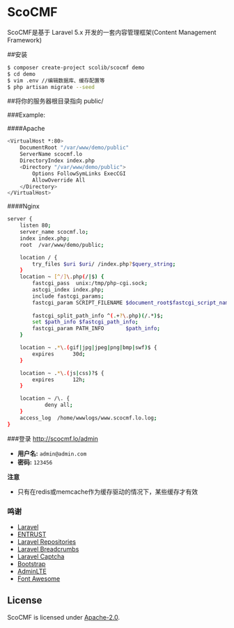 # ScoCMF

ScoCMF是基于 Laravel 5.x 开发的一套内容管理框架(Content Management Framework)

##安装

```bash
$ composer create-project scolib/scocmf demo
$ cd demo
$ vim .env //编辑数据库、缓存配置等
$ php artisan migrate --seed
```

##将你的服务器根目录指向 public/

###Example:

####Apache
```bash
<VirtualHost *:80>
    DocumentRoot "/var/www/demo/public"
    ServerName scocmf.lo
    DirectoryIndex index.php
    <Directory "/var/www/demo/public">
        Options FollowSymLinks ExecCGI
        AllowOverride All
    </Directory>
</VirtualHost>
```
####Nginx
```bash
server {
    listen 80;
    server_name scocmf.lo;
    index index.php;
    root  /var/www/demo/public;

    location / {
        try_files $uri $uri/ /index.php?$query_string;
    }
    location ~ [^/]\.php(/|$) {
        fastcgi_pass  unix:/tmp/php-cgi.sock;
        astcgi_index index.php;
        include fastcgi_params;
        fastcgi_param SCRIPT_FILENAME $document_root$fastcgi_script_name;
        
        fastcgi_split_path_info ^(.+?\.php)(/.*)$;
        set $path_info $fastcgi_path_info;
        fastcgi_param PATH_INFO       $path_info;
    }

    location ~ .*\.(gif|jpg|jpeg|png|bmp|swf)$ {
        expires      30d;
    }

    location ~ .*\.(js|css)?$ {
        expires      12h;
    }

    location ~ /\. {
            deny all;
    }
    access_log  /home/wwwlogs/www.scocmf.lo.log;
}
```
###登录
http://scocmf.lo/admin

- **用户名:** `admin@admin.com`
- **密码:** `123456`

**注意**
* 只有在redis或memcache作为缓存驱动的情况下，某些缓存才有效


### 鸣谢

- [Laravel](http://laravel.com)
- [ENTRUST](https://github.com/Zizaco/entrust)
- [Laravel Repositories](https://github.com/bosnadev/repository)
- [Laravel Breadcrumbs](https://github.com/davejamesmiller/laravel-breadcrumbs)
- [Laravel Captcha](https://github.com/mewebstudio/captcha)
- [Bootstrap](https://github.com/twbs/bootstrap)
- [AdminLTE](https://github.com/almasaeed2010/AdminLTE)
- [Font Awesome](http://fontawesome.io/)


## License

ScoCMF is licensed under [Apache-2.0](LICENSE).